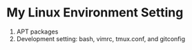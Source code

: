 # My Linux Environment Setting

1. APT packages
2. Development setting: bash, vimrc, tmux.conf, and gitconfig

